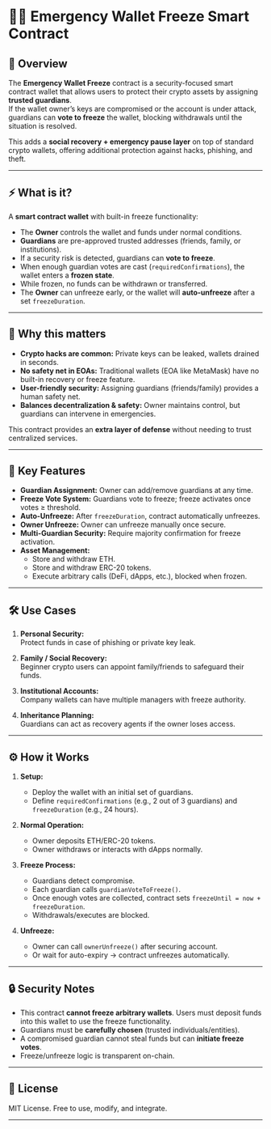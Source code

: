 # 🛑🔐 Emergency Wallet Freeze Smart Contract

## 📌 Overview

The **Emergency Wallet Freeze** contract is a security-focused smart contract wallet that allows users to protect their crypto assets by assigning **trusted guardians**.  
If the wallet owner’s keys are compromised or the account is under attack, guardians can **vote to freeze** the wallet, blocking withdrawals until the situation is resolved.

This adds a **social recovery + emergency pause layer** on top of standard crypto wallets, offering additional protection against hacks, phishing, and theft.

--- 
 
## ⚡ What is it?
  
A **smart contract wallet** with built-in freeze functionality:

- The **Owner** controls the wallet and funds under normal conditions.
- **Guardians** are pre-approved trusted addresses (friends, family, or institutions).
- If a security risk is detected, guardians can **vote to freeze**.
- When enough guardian votes are cast (`requiredConfirmations`), the wallet enters a **frozen state**.
- While frozen, no funds can be withdrawn or transferred.
- The **Owner** can unfreeze early, or the wallet will **auto-unfreeze** after a set `freezeDuration`.

---

## 🎯 Why this matters

- **Crypto hacks are common:** Private keys can be leaked, wallets drained in seconds.
- **No safety net in EOAs:** Traditional wallets (EOA like MetaMask) have no built-in recovery or freeze feature.
- **User-friendly security:** Assigning guardians (friends/family) provides a human safety net.
- **Balances decentralization & safety:** Owner maintains control, but guardians can intervene in emergencies.

This contract provides an **extra layer of defense** without needing to trust centralized services.

---

## 🔑 Key Features

- **Guardian Assignment:** Owner can add/remove guardians at any time.
- **Freeze Vote System:** Guardians vote to freeze; freeze activates once votes ≥ threshold.
- **Auto-Unfreeze:** After `freezeDuration`, contract automatically unfreezes.
- **Owner Unfreeze:** Owner can unfreeze manually once secure.
- **Multi-Guardian Security:** Require majority confirmation for freeze activation.
- **Asset Management:**
  - Store and withdraw ETH.
  - Store and withdraw ERC-20 tokens.
  - Execute arbitrary calls (DeFi, dApps, etc.), blocked when frozen.

---

## 🛠️ Use Cases

1. **Personal Security:**  
   Protect funds in case of phishing or private key leak.

2. **Family / Social Recovery:**  
   Beginner crypto users can appoint family/friends to safeguard their funds.

3. **Institutional Accounts:**  
   Company wallets can have multiple managers with freeze authority.

4. **Inheritance Planning:**  
   Guardians can act as recovery agents if the owner loses access.

---

## ⚙️ How it Works

1. **Setup:**

   - Deploy the wallet with an initial set of guardians.
   - Define `requiredConfirmations` (e.g., 2 out of 3 guardians) and `freezeDuration` (e.g., 24 hours).

2. **Normal Operation:**

   - Owner deposits ETH/ERC-20 tokens.
   - Owner withdraws or interacts with dApps normally.

3. **Freeze Process:**

   - Guardians detect compromise.
   - Each guardian calls `guardianVoteToFreeze()`.
   - Once enough votes are collected, contract sets `freezeUntil = now + freezeDuration`.
   - Withdrawals/executes are blocked.

4. **Unfreeze:**
   - Owner can call `ownerUnfreeze()` after securing account.
   - Or wait for auto-expiry → contract unfreezes automatically.

---

## 🔒 Security Notes

- This contract **cannot freeze arbitrary wallets**. Users must deposit funds into this wallet to use the freeze functionality.
- Guardians must be **carefully chosen** (trusted individuals/entities).
- A compromised guardian cannot steal funds but can **initiate freeze votes**.
- Freeze/unfreeze logic is transparent on-chain.

---

## 📄 License

MIT License. Free to use, modify, and integrate.

---
